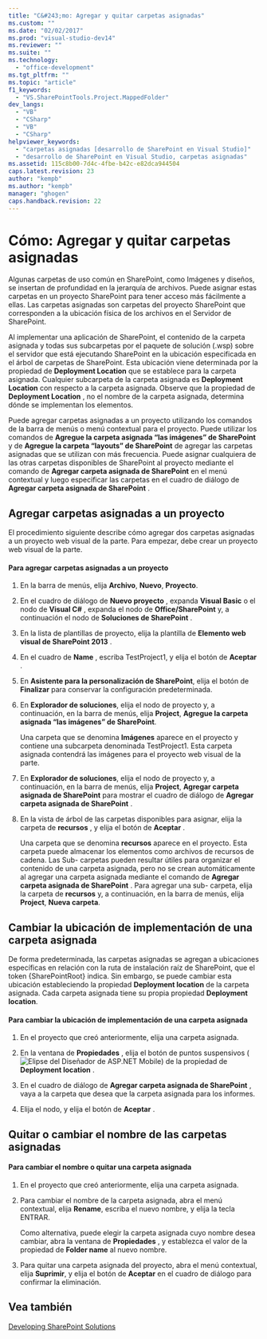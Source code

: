 ```yaml
---
title: "C&#243;mo: Agregar y quitar carpetas asignadas"
ms.custom: ""
ms.date: "02/02/2017"
ms.prod: "visual-studio-dev14"
ms.reviewer: ""
ms.suite: ""
ms.technology: 
  - "office-development"
ms.tgt_pltfrm: ""
ms.topic: "article"
f1_keywords: 
  - "VS.SharePointTools.Project.MappedFolder"
dev_langs: 
  - "VB"
  - "CSharp"
  - "VB"
  - "CSharp"
helpviewer_keywords: 
  - "carpetas asignadas [desarrollo de SharePoint en Visual Studio]"
  - "desarrollo de SharePoint en Visual Studio, carpetas asignadas"
ms.assetid: 115c8b00-7d4c-4fbe-b42c-e82dca944504
caps.latest.revision: 23
author: "kempb"
ms.author: "kempb"
manager: "ghogen"
caps.handback.revision: 22
---
```

# C&#243;mo: Agregar y quitar carpetas asignadas
  Algunas carpetas de uso común en SharePoint, como Imágenes y diseños, se insertan de profundidad en la jerarquía de archivos.  Puede asignar estas carpetas en un proyecto SharePoint para tener acceso más fácilmente a ellas.  Las carpetas asignadas son carpetas del proyecto SharePoint que corresponden a la ubicación física de los archivos en el Servidor de SharePoint.  
  
 Al implementar una aplicación de SharePoint, el contenido de la carpeta asignada y todas sus subcarpetas por el paquete de solución \(.wsp\) sobre el servidor que está ejecutando SharePoint en la ubicación especificada en el árbol de carpetas de SharePoint.  Esta ubicación viene determinada por la propiedad de **Deployment Location** que se establece para la carpeta asignada.  Cualquier subcarpeta de la carpeta asignada es **Deployment Location** con respecto a la carpeta asignada.  Observe que la propiedad de **Deployment Location** , no el nombre de la carpeta asignada, determina dónde se implementan los elementos.  
  
 Puede agregar carpetas asignadas a un proyecto utilizando los comandos de la barra de menús o menú contextual para el proyecto.  Puede utilizar los comandos de **Agregue la carpeta asignada “las imágenes” de SharePoint** y de **Agregue la carpeta “layouts” de SharePoint** de agregar las carpetas asignadas que se utilizan con más frecuencia.  Puede asignar cualquiera de las otras carpetas disponibles de SharePoint al proyecto mediante el comando de **Agregar carpeta asignada de SharePoint** en el menú contextual y luego especificar las carpetas en el cuadro de diálogo de **Agregar carpeta asignada de SharePoint** .  
  
## Agregar carpetas asignadas a un proyecto  
 El procedimiento siguiente describe cómo agregar dos carpetas asignadas a un proyecto web visual de la parte.  Para empezar, debe crear un proyecto web visual de la parte.  
  
#### Para agregar carpetas asignadas a un proyecto  
  
1.  En la barra de menús, elija **Archivo**, **Nuevo**, **Proyecto**.  
  
2.  En el cuadro de diálogo de **Nuevo proyecto** , expanda **Visual Basic** o el nodo de **Visual C\#** , expanda el nodo de **Office\/SharePoint** y, a continuación el nodo de **Soluciones de SharePoint** .  
  
3.  En la lista de plantillas de proyecto, elija la plantilla de **Elemento web visual de SharePoint 2013** .  
  
4.  En el cuadro de **Name** , escriba TestProject1, y elija el botón de **Aceptar** .  
  
5.  En **Asistente para la personalización de SharePoint**, elija el botón de **Finalizar** para conservar la configuración predeterminada.  
  
6.  En **Explorador de soluciones**, elija el nodo de proyecto y, a continuación, en la barra de menús, elija **Project**, **Agregue la carpeta asignada “las imágenes” de SharePoint**.  
  
     Una carpeta que se denomina **Imágenes** aparece en el proyecto y contiene una subcarpeta denominada TestProject1.  Esta carpeta asignada contendrá las imágenes para el proyecto web visual de la parte.  
  
7.  En **Explorador de soluciones**, elija el nodo de proyecto y, a continuación, en la barra de menús, elija **Project**, **Agregar carpeta asignada de SharePoint** para mostrar el cuadro de diálogo de **Agregar carpeta asignada de SharePoint** .  
  
8.  En la vista de árbol de las carpetas disponibles para asignar, elija la carpeta de **recursos** , y elija el botón de **Aceptar** .  
  
     Una carpeta que se denomina **recursos** aparece en el proyecto.  Esta carpeta puede almacenar los elementos como archivos de recursos de cadena.  Las Sub\- carpetas pueden resultar útiles para organizar el contenido de una carpeta asignada, pero no se crean automáticamente al agregar una carpeta asignada mediante el comando de **Agregar carpeta asignada de SharePoint** .  Para agregar una sub\- carpeta, elija la carpeta de **recursos** y, a continuación, en la barra de menús, elija **Project**, **Nueva carpeta**.  
  
## Cambiar la ubicación de implementación de una carpeta asignada  
 De forma predeterminada, las carpetas asignadas se agregan a ubicaciones específicas en relación con la ruta de instalación raíz de SharePoint, que el token {SharePointRoot} indica.  Sin embargo, se puede cambiar esta ubicación estableciendo la propiedad **Deployment location** de la carpeta asignada.  Cada carpeta asignada tiene su propia propiedad **Deployment location**.  
  
#### Para cambiar la ubicación de implementación de una carpeta asignada  
  
1.  En el proyecto que creó anteriormente, elija una carpeta asignada.  
  
2.  En la ventana de **Propiedades** , elija el botón de puntos suspensivos \(![Elipse del Diseñador de ASP.NET Mobile](../sharepoint/media/mwellipsis.png "Elipse del Diseñador de ASP.NET Mobile")\) de la propiedad de **Deployment location** .  
  
3.  En el cuadro de diálogo de **Agregar carpeta asignada de SharePoint** , vaya a la carpeta que desea que la carpeta asignada para los informes.  
  
4.  Elija el nodo, y elija el botón de **Aceptar** .  
  
## Quitar o cambiar el nombre de las carpetas asignadas  
  
#### Para cambiar el nombre o quitar una carpeta asignada  
  
1.  En el proyecto que creó anteriormente, elija una carpeta asignada.  
  
2.  Para cambiar el nombre de la carpeta asignada, abra el menú contextual, elija **Rename**, escriba el nuevo nombre, y elija la tecla ENTRAR.  
  
     Como alternativa, puede elegir la carpeta asignada cuyo nombre desea cambiar, abra la ventana de **Propiedades** , y establezca el valor de la propiedad de **Folder name** al nuevo nombre.  
  
3.  Para quitar una carpeta asignada del proyecto, abra el menú contextual, elija **Suprimir**, y elija el botón de **Aceptar** en el cuadro de diálogo para confirmar la eliminación.  
  
## Vea también  
 [Developing SharePoint Solutions](../sharepoint/developing-sharepoint-solutions.md)  
  
  